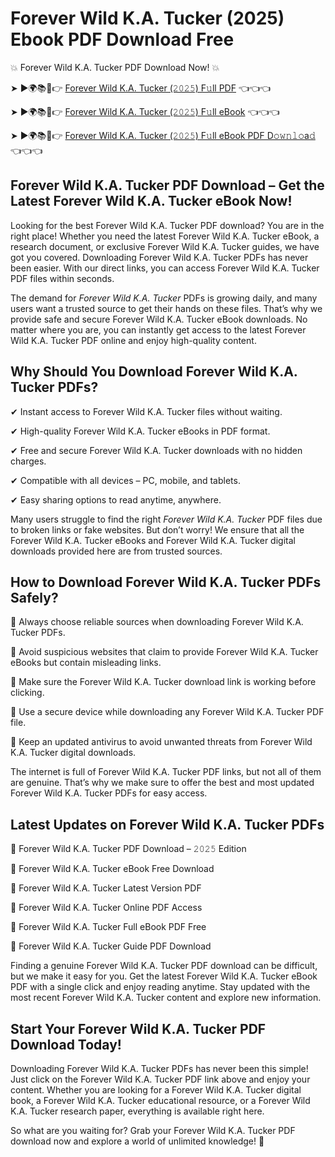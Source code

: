 # Forever Wild K.A. Tucker (2025) Ebook PDF Download Free

💥 Forever Wild K.A. Tucker PDF Download Now! 💥

➤ ►🌍📚📱👉 [Forever Wild K.A. Tucker (𝟸𝟶𝟸𝟻) F𝚞ll PDF](https://getpdf.xyz/forever-wild-k.a.-tucker) 👈👈👈


➤ ►🌍📚📱👉 [Forever Wild K.A. Tucker (𝟸𝟶𝟸𝟻) F𝚞ll eBook](https://getpdf.xyz/forever-wild-k.a.-tucker) 👈👈👈


➤ ►🌍📚📱👉 [Forever Wild K.A. Tucker (𝟸𝟶𝟸𝟻) F𝚞ll eBook PDF D𝚘𝚠𝚗𝚕𝚘a𝚍](https://getpdf.xyz/forever-wild-k.a.-tucker) 👈👈👈


## Forever Wild K.A. Tucker PDF Download – Get the Latest Forever Wild K.A. Tucker eBook Now!

Looking for the best Forever Wild K.A. Tucker PDF download? You are in the right place! Whether you need the latest Forever Wild K.A. Tucker eBook, a research document, or exclusive Forever Wild K.A. Tucker guides, we have got you covered. Downloading Forever Wild K.A. Tucker PDFs has never been easier. With our direct links, you can access Forever Wild K.A. Tucker PDF files within seconds.

The demand for *Forever Wild K.A. Tucker* PDFs is growing daily, and many users want a trusted source to get their hands on these files. That’s why we provide safe and secure Forever Wild K.A. Tucker eBook downloads. No matter where you are, you can instantly get access to the latest Forever Wild K.A. Tucker PDF online and enjoy high-quality content.

## Why Should You Download Forever Wild K.A. Tucker PDFs?

✔ Instant access to Forever Wild K.A. Tucker files without waiting.

✔ High-quality Forever Wild K.A. Tucker eBooks in PDF format.

✔ Free and secure Forever Wild K.A. Tucker downloads with no hidden charges.

✔ Compatible with all devices – PC, mobile, and tablets.

✔ Easy sharing options to read anytime, anywhere.

Many users struggle to find the right *Forever Wild K.A. Tucker* PDF files due to broken links or fake websites. But don’t worry! We ensure that all the Forever Wild K.A. Tucker eBooks and Forever Wild K.A. Tucker digital downloads provided here are from trusted sources.

## How to Download Forever Wild K.A. Tucker PDFs Safely?

📌 Always choose reliable sources when downloading Forever Wild K.A. Tucker PDFs.

📌 Avoid suspicious websites that claim to provide Forever Wild K.A. Tucker eBooks but contain misleading links.

📌 Make sure the Forever Wild K.A. Tucker download link is working before clicking.

📌 Use a secure device while downloading any Forever Wild K.A. Tucker PDF file.

📌 Keep an updated antivirus to avoid unwanted threats from Forever Wild K.A. Tucker digital downloads.

The internet is full of Forever Wild K.A. Tucker PDF links, but not all of them are genuine. That’s why we make sure to offer the best and most updated Forever Wild K.A. Tucker PDFs for easy access.

## Latest Updates on Forever Wild K.A. Tucker PDFs

🔹 Forever Wild K.A. Tucker PDF Download – 𝟸𝟶𝟸𝟻 Edition

🔹 Forever Wild K.A. Tucker eBook Free Download

🔹 Forever Wild K.A. Tucker Latest Version PDF

🔹 Forever Wild K.A. Tucker Online PDF Access

🔹 Forever Wild K.A. Tucker Full eBook PDF Free

🔹 Forever Wild K.A. Tucker Guide PDF Download

Finding a genuine Forever Wild K.A. Tucker PDF download can be difficult, but we make it easy for you. Get the latest Forever Wild K.A. Tucker eBook PDF with a single click and enjoy reading anytime. Stay updated with the most recent Forever Wild K.A. Tucker content and explore new information.

## Start Your Forever Wild K.A. Tucker PDF Download Today!

Downloading Forever Wild K.A. Tucker PDFs has never been this simple! Just click on the Forever Wild K.A. Tucker PDF link above and enjoy your content. Whether you are looking for a Forever Wild K.A. Tucker digital book, a Forever Wild K.A. Tucker educational resource, or a Forever Wild K.A. Tucker research paper, everything is available right here.

So what are you waiting for? Grab your Forever Wild K.A. Tucker PDF download now and explore a world of unlimited knowledge! 🚀
